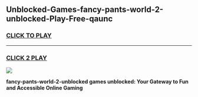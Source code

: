 
## Unblocked-Games-fancy-pants-world-2-unblocked-Play-Free-qaunc
<h3>
<a href="https://premium76.site?title=fancy-pants-world-2-unblocked&ref=19M">CLICK TO PLAY</a></h3>
<hr>

<h3>
<a href="https://premium76.site?title=fancy-pants-world-2-unblocked&ref=19M">CLICK 2 PLAY</a>
  
</h3>

<a href="https://premium76.site?title=fancy-pants-world-2-unblocked&ref=19M"><img src="https://clearcache.store/games.png"></a>


**fancy-pants-world-2-unblocked games unblocked: Your Gateway to Fun and Accessible Online Gaming**
